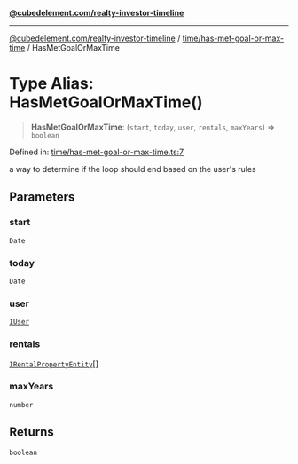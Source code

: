[**@cubedelement.com/realty-investor-timeline**](../../../index.md)

---

[@cubedelement.com/realty-investor-timeline](../../../modules.md) / [time/has-met-goal-or-max-time](../index.md) / HasMetGoalOrMaxTime

# Type Alias: HasMetGoalOrMaxTime()

> **HasMetGoalOrMaxTime**: (`start`, `today`, `user`, `rentals`, `maxYears`) => `boolean`

Defined in: [time/has-met-goal-or-max-time.ts:7](https://github.com/kvernon/realty-investor-timeline/blob/c7446a8a5576468ac5874a2dd8323180fa97a55b/src/time/has-met-goal-or-max-time.ts#L7)

a way to determine if the loop should end based on the user's rules

## Parameters

### start

`Date`

### today

`Date`

### user

[`IUser`](../../../account/user/interfaces/IUser.md)

### rentals

[`IRentalPropertyEntity`](../../../properties/i-rental-property-entity/interfaces/IRentalPropertyEntity.md)[]

### maxYears

`number`

## Returns

`boolean`
